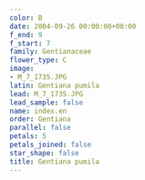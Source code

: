 ```yaml
---
color: B
date: 2004-09-26 00:00:00+00:00
f_end: 9
f_start: 7
family: Gentianaceae
flower_type: C
image:
- M_7_1735.JPG
latin: Gentiana pumila
lead: M_7_1735.JPG
lead_sample: false
name: index.en
order: Gentiana
parallel: false
petals: 5
petals_joined: false
star_shape: false
title: Gentiana pumila
---
```

